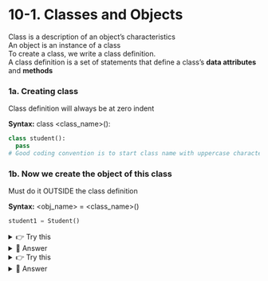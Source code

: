# 10-1. Classes and Objects

Class is a description of an object’s characteristics  
An object is an instance of a class  
To create a class, we write a class definition.  
A class definition is a set of statements that define a class’s **data attributes** and **methods**

### 1a. Creating class
Class definition will always be at zero indent  

**Syntax:** class <class_name>():
```python
class student():
  pass
# Good coding convention is to start class name with uppercase character, so let's fix it
```

### 1b. Now we create the object of this class
Must do it OUTSIDE the class definition  

**Syntax:** <obj_name> = <class_name>()  

```python
student1 = Student()
```

<details>
  <summary>
    👉 Try this
  </summary>
  create a class named book
</details>

<details>
  <summary>
    👀 Answer
  </summary>
  class Book():<br>
  pass (put an indent before pass)
</details>


<details>
  <summary>
    👉 Try this
  </summary>
  create an object of the class book
</details>

<details>
  <summary>
    👀 Answer
  </summary>
  book1 = Book() (do this OUTSIDE the class definition)
</details>